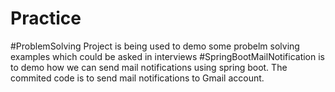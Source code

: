 # Practice

#ProblemSolving Project is being used to demo some  probelm solving examples which could be asked in interviews
#SpringBootMailNotification is to demo how we can send mail notifications using spring boot. The commited code is to send mail notifications to Gmail account.
